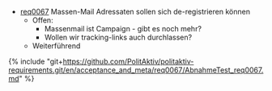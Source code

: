 * [req0067](https://github.com/PolitAktiv/politaktiv-requirements/tree/master/en/requirements/req0067.md) Massen-Mail Adressaten sollen sich de-registrieren können
  * Offen: 
    * Massenmail ist Campaign - gibt es noch mehr?
    * Wollen wir tracking-links auch durchlassen?
  * Weiterführend

{% include "git+https://github.com/PolitAktiv/politaktiv-requirements.git/en/acceptance_and_meta/req0067/AbnahmeTest_req0067.md" %} 



  
